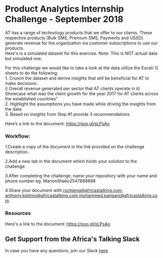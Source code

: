 # Product Analytics Internship Challenge - September 2018
													
AT has a range of technology products that we offer to our clients. These respective products (Bulk SMS, Premium SMS, Payments and USSD) generate revenue for the organization via customer subscriptions to use our products.													
Here's is a simulated dataset for this exercise. Note: This is NOT actual data but simulated one. 													
													
For this challenge we would like to take a look at the data utilize the Excel/ G sheets to do the following:													
	1. Crunch the dataset and derive insights that will be beneficial for AT to make decisions:												
i) Overall revenue generated per sector that AT clients operate in
ii) Showcase what was the client growth for the year 2017 for AT clients across the established countries"											
	2. Highlight the assumptions you have made while driving the insights from the data												
	3. Based on insights from Step #1 provide 3 recommendations 												
													
Here’s a link to the document: https://goo.gl/sLPsAo

### Workflow:
1.Create a copy of the document in the link provided on the challenge description.

2.Add a new tab in the document which holds your solution to the challenge.

3.After completing the challenge, name your repository with your name and phone number eg. MarionShako2547888888

4.Share your document with rochieng@africastalking.com, anthony.kiplimo@africastalking.com,mohammed.pangani@africastalking.com.


### Resources

Here's a link to the document: https://goo.gl/sLPsAo

## Get Support from the Africa's Talking Slack
In case you have any questions, join our Slack [here](https://slackin-africastalking.now.sh/)

